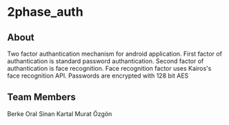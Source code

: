 # 2phase_auth

## About

Two factor authantication mechanism for android application. First factor of authantication is standard password authantication. 
Second factor of authantication is face recognition. Face recognition factor uses Kairos's face recognition API. 
Passwords are encrypted with 128 bit AES


## Team Members

Berke Oral
Sinan Kartal
Murat Özgön
